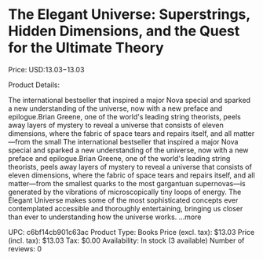 # The Elegant Universe: Superstrings, Hidden Dimensions, and the Quest for the Ultimate Theory

Price: USD:$13.03-$13.03

Product Details:

The international bestseller that inspired a major Nova special and sparked a new understanding of the universe, now with a new preface and epilogue.Brian Greene, one of the world's leading string theorists, peels away layers of mystery to reveal a universe that consists of eleven dimensions, where the fabric of space tears and repairs itself, and all matter—from the small The international bestseller that inspired a major Nova special and sparked a new understanding of the universe, now with a new preface and epilogue.Brian Greene, one of the world's leading string theorists, peels away layers of mystery to reveal a universe that consists of eleven dimensions, where the fabric of space tears and repairs itself, and all matter—from the smallest quarks to the most gargantuan supernovas—is generated by the vibrations of microscopically tiny loops of energy. The Elegant Universe makes some of the most sophisticated concepts ever contemplated accessible and thoroughly entertaining, bringing us closer than ever to understanding how the universe works. ...more

UPC: c6bf14cb901c63ac
Product Type: Books
Price (excl. tax): $13.03
Price (incl. tax): $13.03
Tax: $0.00
Availability: In stock (3 available)
Number of reviews: 0